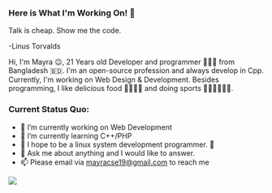 ### Here is What I'm Working On! 👋

Talk is cheap. Show me the code.

-Linus Torvalds


Hi, I'm Mayra 😉, 21 Years old Developer and programmer 👨🏻‍💻 from Bangladesh 🇧🇩. I'm an open-source profession and always develop in Cpp. Currently, I'm working on Web Design & Development. Besides programming, I like delicious food 🥗🥩🌮🍣 and doing sports 🏃⛹️‍♂️🏋🏼‍♂️.




### Current Status Quo:

- 🔭 I’m currently working on Web Development
- 🌱 I’m currently learning C++/PHP
- 🤔 I hope to be a linux system development programmer. 🐧
- 💬 Ask me about anything and I would like to answer.
- 📫  Please email via mayracse19@gmail.com to reach me


<img src="https://github-readme-stats.vercel.app/api?username=H-K-R&&show_icons=true&title_color=ffffff&icon_color=bb2acf&text_color=daf7dc&bg_color=191919">

